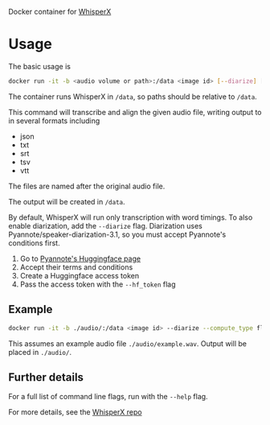 Docker container for [WhisperX](https://github.com/mbain/whisperX)

# Usage
The basic usage is
```bash
docker run -it -b <audio volume or path>:/data <image id> [--diarize] [--compute_type (float16 | float32 |int8)] [--hf_token <huggingface token>] <audio path inside container> [<audio path inside container>...]
```

The container runs WhisperX in `/data`, so paths should be relative to `/data`.

This command will transcribe and align the given audio file, writing output to in several formats including
- json
- txt
- srt
- tsv
- vtt

The files are named after the original audio file.

The output will be created in `/data`.

By default, WhisperX will run only transcription with word timings. To also enable diarization, add the `--diarize` flag.
Diarization uses Pyannote/speaker-diarization-3.1, so you must accept Pyannote's conditions first.
1. Go to [Pyannote's Huggingface page](https://huggingface.co/pyannote/speaker-diarization-3.1)
2. Accept their terms and conditions
3. Create a Huggingface access token
4. Pass the access token with the `--hf_token` flag

## Example
```bash
docker run -it -b ./audio/:/data <image id> --diarize --compute_type float32 --hf_token <huggingface token> example.wav
```

This assumes an example audio file `./audio/example.wav`. Output will be placed in `./audio/`.

## Further details
For a full list of command line flags, run with the `--help` flag.

For more details, see the [WhisperX repo](https://github.com/m-bain/whisperX)